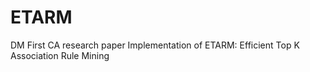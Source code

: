 # ETARM
DM First CA research paper
Implementation of ETARM: Efficient Top K Association Rule Mining
